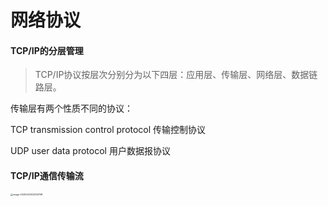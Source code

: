 # 网络协议

#### TCP/IP的分层管理

>TCP/IP协议按层次分别分为以下四层：应用层、传输层、网络层、数据链路层。

传输层有两个性质不同的协议：

TCP transmission control protocol 传输控制协议

UDP user data protocol 用户数据报协议

#### TCP/IP通信传输流

<img src="/Users/cty/Library/Application Support/typora-user-images/image-20200220023514798.png" alt="image-20200220023514798" style="zoom:25%;" />

